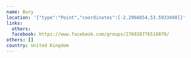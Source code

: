```yaml
---
name: Bury
location: '{"type":"Point","coordinates":[-2.2966054,53.5933498]}'
links:
  others: 
  facebook: https://www.facebook.com/groups/276928776518870/
others: []
country: United Kingdom
---
```

